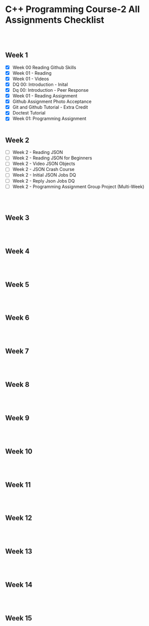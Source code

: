 # C++ Programming Course-2 All Assignments Checklist
<br></br>
## Week 1
  - [x] Week 00 Reading Github Skills
  - [x] Week 01 - Reading
  - [x] Week 01 - Videos 
  - [x] DQ 00: Introduction - Inital
  - [x] Dq 00: Introduction - Peer Response
  - [x] Week 01 - Reading Assignment
  - [x] Github Assignment Photo Acceptance
  - [x] Git and Github Tutorial - Extra Credit
  - [x] Doctest Tutorial
  - [x] Week 01: Programming Assignment
<br></br>
## Week 2
  - [ ] Week 2 - Reading JSON
  - [ ] Week 2 - Reading JSON for Beginners
  - [ ] Week 2 - Video JSON Objects
  - [ ] Week 2 - JSON Crash Course
  - [ ] Week 2 - Initial JSON Jobs DQ
  - [ ] Week 2 - Reply Json Jobs DQ
  - [ ] Week 2 - Programming Assignment Group Project (Multi-Week)

<br></br>
## Week 3

<br></br>
## Week 4

<br></br>
## Week 5

<br></br>
## Week 6

<br></br>
## Week 7

<br></br>
## Week 8

<br></br>
## Week 9

<br></br>
## Week 10

<br></br>
## Week 11

<br></br>
## Week 12

<br></br>
## Week 13

<br></br>
## Week 14

<br></br>
## Week 15

<br></br>
